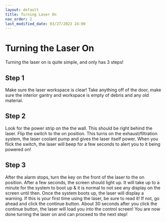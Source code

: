 ```yaml
---
layout: default
title: Turning Laser On
nav_order: 2
last_modified_date: 03/27/2023 24:00
---
```


# Turning the Laser On
Turning the laser on is quite simple, and only has 3 steps!

## Step 1
Make sure the laser workspace is clear! Take anything off of the door, make sure the interior gantry and workspace is empty of debris and any old material. 

## Step 2
Look for the power strip on the the wall. This should be right behind the laser. Flip the switch to the on position. This turns on the exhaust/filtration system, the laser coolant pump and gives the laser itself power. When you flick the switch, the laser will beep for a few seconds to alert you to it being powered on!

## Step 3
After the alarm stops, turn the key on the front of the laser to the on position. After a few seconds, the screen should light up. It will take up to a minute for the system to boot up & it is normal to not see any display on the screen until then. Once the system boots up, the laser will display a warning. If this is your first time using the laser, be sure to read it! If not, go ahead and click the continue button. About 30 seconds after you click the continue button, the laser will load you into the control screen! You are now done turning the laser on and can proceed to the next step!


